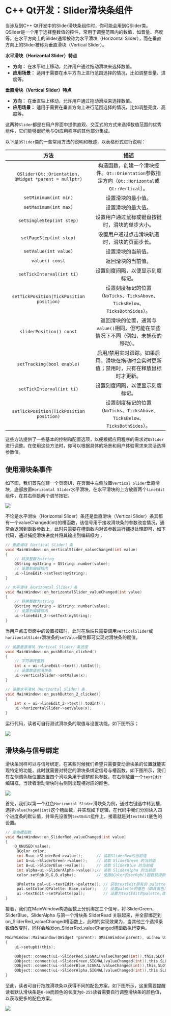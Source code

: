 # C++ Qt开发：Slider滑块条组件

当涉及到C++ Qt开发中的Slider滑块条组件时，你可能会用到QSlider类。QSlider是一个用于选择整数值的控件，常用于调整范围内的数值，如音量、亮度等。在水平方向上的Slider通常被称为水平滑块（Horizontal Slider），而在垂直方向上的Slider被称为垂直滑块（Vertical Slider）。



**水平滑块（Horizontal Slider）特点**

- **方向：** 在水平轴上移动，允许用户通过拖动滑块来选择数值。
- **应用场景：** 适用于需要在水平方向上进行范围选择的情况，比如调整音量、进度等。



**垂直滑块（Vertical Slider）特点**

- **方向：** 在垂直轴上移动，允许用户通过拖动滑块来选择数值。
- **应用场景：** 适用于需要在垂直方向上进行范围选择的情况，比如调整亮度、高度等。



这两种`Slider`都是在用户界面中提供直观、交互式的方式来选择数值范围的优秀组件，它们能够很好地与Qt应用程序的其他部分集成。



以下是`QSlider`类的一些常用方法的说明和概述，以表格形式进行说明：

|                       **方法**                        |                           **描述**                           |
| :---------------------------------------------------: | :----------------------------------------------------------: |
| `QSlider(Qt::Orientation, QWidget *parent = nullptr)` | 构造函数，创建一个滑块控件。`Qt::Orientation`参数指定方向（`Qt::Horizontal`或`Qt::Vertical`）。 |
|                 `setMinimum(int min)`                 |                      设置滑块的最小值。                      |
|                 `setMaximum(int max)`                 |                      设置滑块的最大值。                      |
|               `setSingleStep(int step)`               |        设置用户通过鼠标或键盘按键时，滑块的单步大小。        |
|                `setPageStep(int step)`                |         设置用户通过点击滑块轨道时，滑块的页面步长。         |
|                 `setValue(int value)`                 |                      设置滑块的当前值。                      |
|                    `value() const`                    |                      返回滑块的当前值。                      |
|               `setTickInterval(int ti)`               |               设置刻度间隔，以便显示刻度标记。               |
|       `setTickPosition(TickPosition position)`        | 设置刻度标记的位置（`NoTicks`、`TicksAbove`、`TicksBelow`、`TicksBothSides`）。 |
|               `sliderPosition() const`                | 返回滑块的位置，通常与`value()`相同，但可能在某些情况下不同（例如，未捕获的移动）。 |
|              `setTracking(bool enable)`               | 启用/禁用实时跟踪。如果启用，滑块在拖动时会实时更新值；禁用时，只有在释放鼠标时才更新。 |
|               `setTickInterval(int ti)`               |               设置刻度间隔，以便显示刻度标记。               |
|       `setTickPosition(TickPosition position)`        | 设置刻度标记的位置（`NoTicks`、`TicksAbove`、`TicksBelow`、`TicksBothSides`）。 |

这些方法提供了一些基本的控制和配置选项，以便根据应用程序的需求对`QSlider`进行调整。在使用这些方法时，你可以根据具体的场景和用户体验需求来灵活选择参数值。



## 使用滑块条事件

如下图，我们首先创建一个页面UI，在页面中左侧放置`Vertical Slider`垂直滑块，底部放置`Horizontal Slider`水平滑块，在水平滑块的上方放置两个`lineEdit`组件，在其右侧是两个调节按钮。



![](https://blogwnx-bucket.oss-cn-beijing.aliyuncs.com/img/image-20240401173049044.png)



不论是水平滑块（Horizontal Slider）条还是垂直滑块（Vertical Slider）条其都有一个valueChanged(int)的槽函数，该信号用于接收滑块条的参数改变情况，通常会返回到函数参数上，此时只需要在槽函数内对该参数进行捕捉处理即可，如下代码，通过捕捉滑块进度并将其输出到编辑框内；

```c
// 垂直滑块（Vertical Slider）条
void MainWindow::on_verticalSlider_valueChanged(int value)
{
    // 转换整数为string
    QString myString = QString::number(value);
    // 设置到编辑框内
    ui->lineEdit->setText(myString);
}

// 水平滑块（Horizontal Slider）条
void MainWindow::on_horizontalSlider_valueChanged(int value)
{
    // 转换整数为string
    QString myString = QString::number(value);
    // 设置到编辑框内
    ui->lineEdit_2->setText(myString);
}

```

当用户点击页面中的设置按钮时，此时在后端只需要调用`verticalSlider`或`horizontalSlider`滑块条的`setValue`属性即可实现对滑块条的赋值。

```c
// 设置垂直滑块（Vertical Slider）条进度
void MainWindow::on_pushButton_clicked()
{
    // 字符串转整数
    int x = ui->lineEdit->text().toUInt();
    // 设置数值到滑块条
    ui->verticalSlider->setValue(x);
}

// 设置水平滑块（Horizontal Slider）条
void MainWindow::on_pushButton_2_clicked()
{
    int x = ui->lineEdit_2->text().toUInt();
    ui->horizontalSlider->setValue(x);
}

```

运行代码，读者可自行测试滑块条的取值与设置功能，如下图所示；





![](https://blogwnx-bucket.oss-cn-beijing.aliyuncs.com/img/image-20240401174731471-17119648527291.png)



## 滑块条与信号绑定

滑块条同样可以与信号绑定，在某些时候我们希望只需要变动滑块条的位置就能实现特定的功能，此时就需要对特定的滑块条绑定信号与槽函数，如下图所示，我们在左侧调色板位置放置四个滑块条用于调整颜色参数，在右侧放置一个`textEdit`编辑框，当读者滑动滑块时右侧则出现相对应的颜色。



![](https://blogwnx-bucket.oss-cn-beijing.aliyuncs.com/img/image-20240401174749925.png)





首先，我们以第一个红色`Horizontal Slider`滑块条为例，通过右键选中转到槽，选择`valueChaged(int)`这个槽函数，并实现如下逻辑，在代码中我们分别读入四个进度条的默认值，并率先设置到`textEdit`组件上，接着就是对`textEdit`底色的设置。

```c
// 变色槽函数
void MainWindow::on_SliderRed_valueChanged(int value)
{
    Q_UNUSED(value);
     QColor color;
     int R=ui->SliderRed->value();      // 读取SliderRed的当前值
     int G=ui->SliderGreen->value();    // 读取 SliderGreen 的当前值
     int B=ui->SliderBlue->value();     // 读取 SliderBlue 的当前值
     int alpha=ui->SliderAlpha->value();// 读取 SliderAlpha 的当前值
     color.setRgb(R,G,B,alpha);         // 使用QColor的setRgb()函数获得颜色

     QPalette pal=ui->textEdit->palette(); // 获取textEdit原有的 palette
     pal.setColor(QPalette::Base,color);   // 设置palette的基色（即背景色）
     ui->textEdit->setPalette(pal);        // 设置为textEdit的palette,改变textEdit的底色
}

```

接着，我们在MainWindow构造函数上分别绑定三个信号，将 SliderGreen，SliderBlue，SliderAlpha 与第一个滑块条 SliderRead 关联起来，并全部绑定到on_SliderRed_valueChanged槽函数上，此时的实现效果为，当其他三个选择条数值改变时，同样会触发on_SliderRed_valueChanged槽函数执行变色。

```c
MainWindow::MainWindow(QWidget *parent): QMainWindow(parent), ui(new Ui::MainWindow)
{
    ui->setupUi(this);

    QObject::connect(ui->SliderRed,SIGNAL(valueChanged(int)),this,SLOT(on_SliderRed_valueChanged(int)));
    QObject::connect(ui->SliderGreen,SIGNAL(valueChanged(int)),this,SLOT(on_SliderRed_valueChanged(int)));
    QObject::connect(ui->SliderBlue,SIGNAL(valueChanged(int)),this,SLOT(on_SliderRed_valueChanged(int)));
    QObject::connect(ui->SliderAlpha,SIGNAL(valueChanged(int)),this,SLOT(on_SliderRed_valueChanged(int)));
}

```

至此，读者可自行拖拽滑块条以获得不同的配色方案，如下图所示，这里需要提醒读者默认滑块条是`0-99`而颜色的长度为`0-255`读者需要自行调整滑块条的颜色值，以获取更多的配色方案。





![](https://blogwnx-bucket.oss-cn-beijing.aliyuncs.com/img/image-20240401174909929-17119649508433.png)
